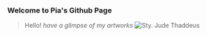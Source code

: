 ### Welcome to Pia's Github Page

>Hello! *have a glimpse of my artworks*
	![Sty. Jude Thaddeus](![311065609_1198558504206592_5696004102003097894_n](https://user-images.githubusercontent.com/118333734/202359825-6055e615-39cf-4e86-8ac2-cd2697645fab.png))
